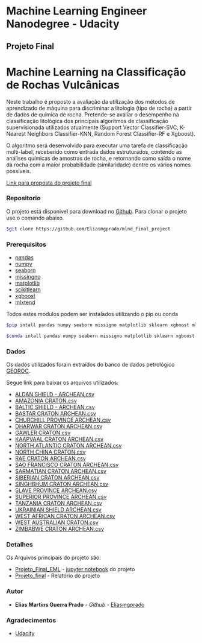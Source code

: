 
# Machine Learning Engineer Nanodegree - Udacity
## Projeto Final

# Machine Learning na Classificação de Rochas Vulcânicas

Neste trabalho é proposto a avaliação da utilização dos métodos de aprendizado de máquina para discriminar a litologia (tipo de rocha) a partir de dados de química de rocha. Pretende-se avaliar o desempenho na classificação litológica dos principais algoritmos de classificação supervisionada utilizados atualmente (Support Vector Classifier-SVC, K-Nearest Neighbors Classifier-KNN, Random Forest Classifier-RF e Xgboost).

O algoritmo será desenvolvido para executar uma tarefa de classificação multi-label, recebendo como entrada dados estruturados, contendo as análises químicas de amostras de rocha, e retornando como saída o nome da rocha com a maior probabilidade (similaridade) dentre os vários nomes possíveis.

[Link para proposta do projeto final](https://review.udacity.com/#!/reviews/878486)

### Repositorio

O projeto está disponivel para download no [Github](https://github.com/Eliasmgprado/mlnd_final_project). Para clonar o projeto use o comando abaixo.

```bash
$git clone https://github.com/Eliasmgprado/mlnd_final_project
```

### Prerequisitos

* [pandas](https://pandas.pydata.org/) 
* [numpy](http://www.numpy.org/)
* [seaborn](https://seaborn.pydata.org/)
* [missingno](https://github.com/ResidentMario/missingno)
* [matplotlib](https://matplotlib.org/)
* [scikitlearn](http://scikit-learn.org/stable/index.html)
* [xgboost](http://xgboost.readthedocs.io/en/latest/)
* [mlxtend](https://github.com/rasbt/mlxtend)


Todos estes modulos podem ser instalados utilizando o pip ou conda

```bash
$pip intall pandas numpy seaborn missigno matplotlib sklearn xgboost mlxtend
```
```bash
$conda intall pandas numpy seaborn missigno matplotlib sklearn xgboost mlxtend
```

### Dados

Os dados utilizados foram extraídos do banco de dados petrológico [GEOROC](http://georoc.mpch-mainz.gwdg.de/georoc/).

Segue link para baixar os arquivos utilizados:

* [ALDAN SHIELD - ARCHEAN.csv](http://georoc.mpch-mainz.gwdg.de/georoc/Csv_Downloads/Archean_Cratons_comp/ALDAN_SHIELD_-_ARCHEAN.csv)
* [AMAZONIA CRATON.csv](http://georoc.mpch-mainz.gwdg.de/georoc/Csv_Downloads/Archean_Cratons_comp/AMAZONIA_CRATON.csv)
* [BALTIC SHIELD - ARCHEAN.csv](http://georoc.mpch-mainz.gwdg.de/georoc/Csv_Downloads/Archean_Cratons_comp/BALTIC_SHIELD_-_ARCHEAN.csv)
* [BASTAR CRATON ARCHEAN.csv](http://georoc.mpch-mainz.gwdg.de/georoc/Csv_Downloads/Archean_Cratons_comp/BASTAR_CRATON_ARCHEAN.csv)
* [CHURCHILL PROVINCE ARCHEAN.csv](http://georoc.mpch-mainz.gwdg.de/georoc/Csv_Downloads/Archean_Cratons_comp/CHURCHILL_PROVINCE_ARCHEAN.csv)
* [DHARWAR CRATON ARCHEAN.csv](http://georoc.mpch-mainz.gwdg.de/georoc/Csv_Downloads/Archean_Cratons_comp/DHARWAR_CRATON_ARCHEAN.csv)
* [GAWLER CRATON.csv](http://georoc.mpch-mainz.gwdg.de/georoc/Csv_Downloads/Archean_Cratons_comp/GAWLER_CRATON.csv)
* [KAAPVAAL CRATON ARCHEAN.csv](http://georoc.mpch-mainz.gwdg.de/georoc/Csv_Downloads/Archean_Cratons_comp/KAAPVAAL_CRATON_ARCHEAN.csv)
* [NORTH ATLANTIC CRATON ARCHEAN.csv](http://georoc.mpch-mainz.gwdg.de/georoc/Csv_Downloads/Archean_Cratons_comp/NORTH_ATLANTIC_CRATON_ARCHEAN.csv)
* [NORTH CHINA CRATON.csv](http://georoc.mpch-mainz.gwdg.de/georoc/Csv_Downloads/Archean_Cratons_comp/NORTH_CHINA_CRATON.csv)
* [RAE CRATON ARCHEAN.csv](http://georoc.mpch-mainz.gwdg.de/georoc/Csv_Downloads/Archean_Cratons_comp/RAE_CRATON_ARCHEAN.csv)
* [SAO FRANCISCO CRATON ARCHEAN.csv](http://georoc.mpch-mainz.gwdg.de/georoc/Csv_Downloads/Archean_Cratons_comp/SAO_FRANCISCO_CRATON_ARCHEAN.csv)
* [SARMATIAN CRATON ARCHEAN.csv](http://georoc.mpch-mainz.gwdg.de/georoc/Csv_Downloads/Archean_Cratons_comp/SARMATIAN_CRATON_ARCHEAN.csv)
* [SIBERIAN CRATON ARCHEAN.csv](http://georoc.mpch-mainz.gwdg.de/georoc/Csv_Downloads/Archean_Cratons_comp/SIBERIAN_CRATON_ARCHEAN.csv)
* [SINGHBHUM CRATON ARCHEAN.csv](http://georoc.mpch-mainz.gwdg.de/georoc/Csv_Downloads/Archean_Cratons_comp/SINGHBHUM_CRATON_ARCHEAN.csv)
* [SLAVE PROVINCE ARCHEAN.csv](http://georoc.mpch-mainz.gwdg.de/georoc/Csv_Downloads/Archean_Cratons_comp/SLAVE_PROVINCE_ARCHEAN.csv)
* [SUPERIOR PROVINCE ARCHEAN.csv](http://georoc.mpch-mainz.gwdg.de/georoc/Csv_Downloads/Archean_Cratons_comp/SUPERIOR_PROVINCE_ARCHEAN.csv)
* [TANZANIA CRATON ARCHEAN.csv](http://georoc.mpch-mainz.gwdg.de/georoc/Csv_Downloads/Archean_Cratons_comp/TANZANIA_CRATON_ARCHEAN.csv)
* [UKRAINIAN SHIELD ARCHEAN.csv](http://georoc.mpch-mainz.gwdg.de/georoc/Csv_Downloads/Archean_Cratons_comp/UKRAINIAN_SHIELD_ARCHEAN.csv)
* [WEST AFRICAN CRATON ARCHEAN.csv](http://georoc.mpch-mainz.gwdg.de/georoc/Csv_Downloads/Archean_Cratons_comp/WEST_AFRICAN_CRATON_ARCHEAN.csv)
* [WEST AUSTRALIAN CRATON.csv](http://georoc.mpch-mainz.gwdg.de/georoc/Csv_Downloads/Archean_Cratons_comp/WEST_AUSTRALIAN_CRATON.csv)
* [ZIMBABWE CRATON ARCHEAN.csv](http://georoc.mpch-mainz.gwdg.de/georoc/Csv_Downloads/Archean_Cratons_comp/ZIMBABWE_CRATON_ARCHEAN.csv)


### Detalhes

Os Arquivos principais do projeto são:

* [Projeto_Final_EML](https://github.com/Eliasmgprado/mlnd_final_project/blob/master/Projeto_Final_EML.ipynb) - [jupyter notebook](http://jupyter.org/) do projeto 
* [Projeto_final](https://github.com/Eliasmgprado/mlnd_final_project/blob/master/Projeto_final.pdf) - Relatório do projeto

### Autor

* **Elias Martins Guerra Prado** - *Github* - [Eliasmgprado](https://github.com/Eliasmgprado)

### Agradecimentos

* [Udacity](https://br.udacity.com/)



```python

```
